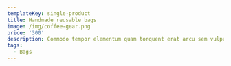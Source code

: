 ```yaml
---
templateKey: single-product
title: Handmade reusable bags
image: /img/coffee-gear.png
price: '300'
description: Commodo tempor elementum quam torquent erat arcu sem vulputate himenaeos
tags:
  - Bags
---
```


